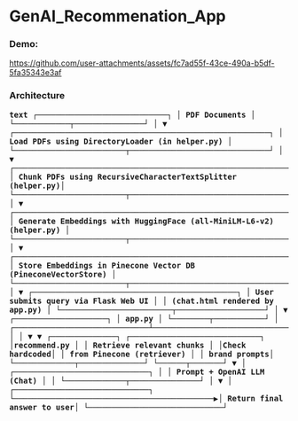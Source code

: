 # GenAI_Recommenation_App

### Demo:

https://github.com/user-attachments/assets/fc7ad55f-43ce-490a-b5df-5fa35343e3af


### Architecture<pre lang="markdown"> ```text ┌────────────────────────────┐ │ PDF Documents │ └────────────┬───────────────┘ │ ▼ ┌───────────────────────────────────────────────────────┐ │ Load PDFs using DirectoryLoader (in helper.py) │ └────────────────────────┬──────────────────────────────┘ │ ▼ ┌────────────────────────────────────────────────────────────┐ │ Chunk PDFs using RecursiveCharacterTextSplitter (helper.py)│ └────────────────────────┬───────────────────────────────────┘ │ ▼ ┌────────────────────────────────────────────────────────────────────────┐ │ Generate Embeddings with HuggingFace (all-MiniLM-L6-v2) (helper.py) │ └────────────────────────┬──────────────────────────────────────────────┘ │ ▼ ┌──────────────────────────────────────────────────────────────┐ │ Store Embeddings in Pinecone Vector DB (PineconeVectorStore) │ └────────────────────────┬─────────────────────────────────────┘ │ ▼ ┌────────────────────────────────────────────┐ │ User submits query via Flask Web UI │ │ (chat.html rendered by app.py) │ └────────────────────────┬───────────────────┘ │ ▼ ┌────────────────────┐ │ app.py │ └────────┬───────────┘ │ ┌─────────────────────────────┴─────────────────────────────┐ │ │ ▼ ▼ ┌──────────────┐ ┌────────────────────────────┐ │recommend.py │ │ Retrieve relevant chunks │ │Check hardcoded│ │ from Pinecone (retriever) │ │ brand prompts│ └─────────────┬──────────────┘ └──────┬───────┘ ▼ │ ┌─────────────────────────────┐ │ │ Prompt + OpenAI LLM (Chat) │ │ └─────────────┬───────────────┘ │ ▼ │ ┌─────────────────────────────┐ └───────────────────────────────────────────▶│ Return final answer to user│ └─────────────────────────────┘ ``` </pre>
